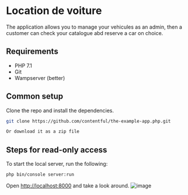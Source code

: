 # Location de voiture

The application allows you to manage your vehicules as an admin, then a customer can check your catalogue abd reserve a car on choice.

## Requirements

* PHP 7.1
* Git
* Wampserver (better)



## Common setup

Clone the repo and install the dependencies.

``` bash
git clone https://github.com/contentful/the-example-app.php.git
```

``` bash
Or download it as a zip file
```
## Steps for read-only access

To start the local server, run the following:

``` bash
php bin/console server:run
```

Open [http://localhost:8000](http://localhost:8000) and take a look around.
![image](https://user-images.githubusercontent.com/45466806/59230338-11890c80-8bd5-11e9-9c75-6cb56277d5dc.png)
